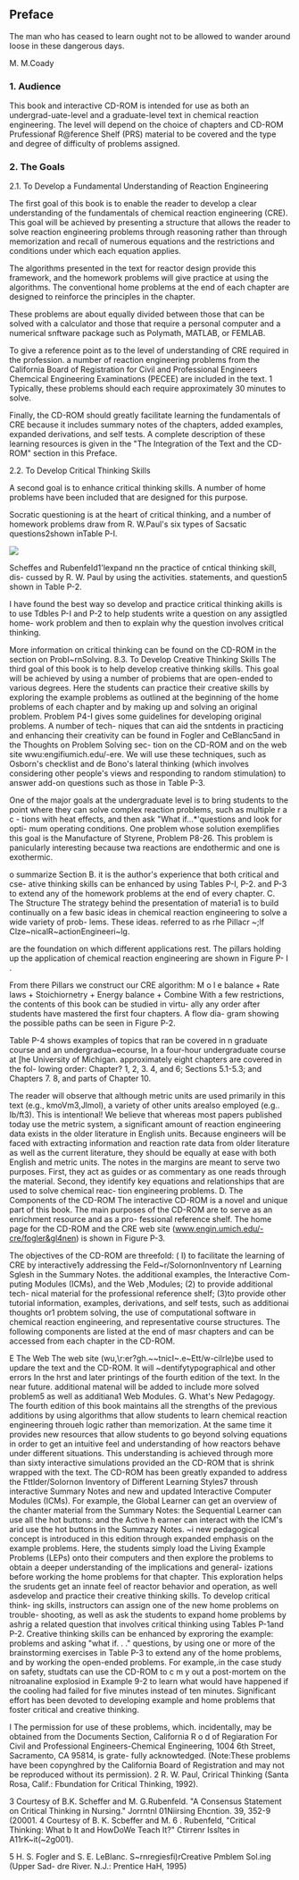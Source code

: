 ## Preface

The man who has ceased to learn ought not to be allowed to wander around Ioose in these dangerous days.

M. M.Coady

### 1. Audience

This book and interactive CD-ROM is intended for use as both an undergrad-uate-level and a graduate-level text in chemical reaction engineering. The level will depend on the choice of chapters and CD-ROM Prufessionaf R@ference Shelf (PRS) material to be covered and the type and degree of difficulty of problems assigned.

### 2. The Goals

2.1. To Develop a Fundamental Understanding of Reaction Engineering

The first goal of this book is to enable the reader to develop a clear understanding of the fundamentals of chemical reaction engineering (CRE). This goal will be achieved by presenting a structure that allows the reader to solve reaction engineering problems through reasoning rather than through memorization and recall of numerous equations and the restrictions and conditions under which each equation applies. 

The algorithms presented in the text for reactor design provide this framework, and the homework problems will give practice at using the algorithms. The conventional home problems at the end of each chapter are designed to reinforce the principles in the chapter. 

These problems are about equally divided between those that can be solved with a calculator and those that require a personal computer and a numerical snftware package such as Polymath, MATLAB, or FEMLAB.

To give a reference point as to the level of understanding of CRE required in the profession. a number of reaction engineering problems from the California Board of Registration for Civil and Professional Engineers Chemcical Engineering Examinations (PECEE) are included in the text. 1 Typically, these problems should each require approximately 30 minutes to solve.

Finally, the CD-ROM should greatly facilitate learning the fundamentals of CRE because it includes summary notes of the chapters, added examples, expanded derivations, and self tests. A complete description of these learning resources is given in the "The Integration of the Text and the CD-ROM" section in this Preface.

2.2. To Develop Critical Thinking Skills

A second goal is to enhance critical thinking skills. A number of home problems have been included that are designed for this purpose. 

Socratic questioning is at the heart of critical thinking, and a number of homework problems draw from R. W.Paul's six types of Sacsatic questions2shown inTable P-I.

![](https://raw.githubusercontent.com/dalong0514/selfstudy/master/图片链接/化工书籍/2019005.PNG)

Scheffes and RubenfeId1'lexpand nn the practice of cntical thinking skill, dis- cussed by R. W. Paul by using the activities. statements, and question5 shown in Table P-2.




I have found the best way so develop and practice critical thinking akills is to use Tdbles P-I and P-2 to help students write a question on any assigtled home- work problem and then to explain why the question involves critical thinking.

More information on critical thinking can be found on the CD-ROM in the section on ProbI~rnSolving.
8.3. To Develop Creative Thinking Skills
The third goal of this book is to help deveIop creative thinking skills. This goal will be achieved by using a number of probiems that are open-ended to various degrees. Here the students can practice their creative skills by exploring the example problems as outlined at the beginning of the home problems of each chapter and by making up and solving an original problem. Problem P4-I gives some guidelines for developing original problems. A number of tech- niques that can aid the sntdents in practicing and enhancing their creativity can be found in FogIer and CeBlanc5and in the Thoughts on Problem Solving sec- tion on the CD-ROM and on the web site wwu:engifiumich.edu/-ere. We will use these techniques, such as Osborn's checklist and de Bono's lateral thinking (which involves considering other people's views and responding to random stimulation) to answer add-on questions such as those in Table P-3.


One of the major goals at the undergraduate level is to bring students to the point where they can solve complex reaction problems, such as multiple r a c - tions with heat effects, and then ask "What if...*'questions and look for opti- mum operating conditions. One problem whose solution exemplifies this goal is the Manufacture of Styrene, Problem P8-26. This problem is panicuIarly interesting because twa reactions are endothermic and one is exothermic.


o summarize Section B. it is the author's experience that both critical and cse- ative thinking skills can be enhanced by using Tables P-I, P-2. and P-3 to extend any of the homework problems at the end of every chapter.
C. The Structure
The strategy behind the presentation of materia1 is to build continually on a few basic ideas in chemical reaction engineering to solve a wide variety of prob- lems. These ideas. referred to as rhe PiIlacr ~;lf Clze~nicalR~actionEngineeri~lg.

are the foundation on which different applications rest. The pillars holding up
the application of chemical reaction engineering are shown in Figure P- I .



From there Pillars we construct our CRE algorithm:
M o l e balance + Rate laws + Stoichiornetry + Energy balance + Combine
With a few restrictions, the contents of this book can be studied in virtu- ally any order after students have mastered the first four chapters. A flow dia- gram showing the possible paths can be seen in Figure P-2.



Table P-4 shows examples of topics that ran be covered in n graduate course and an undergradua~ecourse, In a four-hour undergraduate course at [he University of Michigan. approximately eight chapters are covered in the fol- lowing order: Chapter? 1, 2, 3. 4, and 6; Sections 5.1-5.3; and Chapters 7. 8, and parts of Chapter 10.


The reader will observe that although metric units are used primarily in this text (e.g., kmoVm3,Jlmol), a variety of other units arealso employed (e.g.. Ib/ft3). This is intentional! We believe that whereas most papers published today use the metric system, a significant amount of reaction engineering data exists in the older literature in English units. Because engineers will be faced with extracting information and reaction rate data from older literature as well as the current literature, they should be equally at ease with both English and metric units.
The notes in the margins are meant to serve two purposes. First, they act as guides or as commentary as one reads through the material. Second, they identify key equations and relationships that are used to solve chemical reac- tion engineering problems.
D. The Components of the CD-ROM
The interactive CD-ROM is a novel and unique part of this book. The main purposes of the CD-ROM are to serve as an enrichment resource and as a pro- fessional reference shelf. The home page for the CD-ROM and the CRE web site (www.engin.umich.edu/-cre/fogler&gl4nen) is shown in Figure P-3.

The objectives of the CD-ROM are threefold: ( I) to facilitate the learning of CRE by interactive1y addressing the Feld~r/SolornonInventory nf Learning Sglesh in the Summary Notes. the additional examples, the Interactive Com- puting Modules (ICMs), and the Web ,Modules; (2) to provide additional tech- nical material for the professional reference sheIf; (3)to provide other tutorial information, examples, derivations, and self tests, such as additionai thoughts or1 probtem solving, the use of computational software in chemical reaction engineering, and representative course structures. The following components are listed at the end of masr chapters and can be accessed from each chapter in the CD-ROM.


E The Web
The web site (wu,\r:er?gh.~~tnicI~.e~Ett/w-cilrle)be used to updare the text and the CD-ROM. It will ~dentifytypographical and other errors In the hrst and later printings of the fourth edition of the text. In the near future. additional matenal will be added to include more solved probIem5 as well as additiana1 Web Modules.
G. What's New
Pedagogy. The fourth edition of this book maintains all the strengths of the previous additions by using algorithms that allow students to Iearn chemical reaction engineering throueh logic rather than memorization. At the same time it provides new resources that allow students to go beyond solving equations in order to get an intuitive feel and understanding of how reactors behave under different situations. This understanding is achieved through more than sixty interactive simulations provided an the CD-ROM that is shrink wrapped with the text. The CD-ROM has been greatly expanded to address the Fttlder/SoIornon Inventory of Different Learning Styles7 throush interactive Summary Notes and new and updated Interactive Computer Modules (ICMs). For example, the Global Learner can get an overview of the chanter material from the Summary Notes: the Sequential Learner can use all the
hot buttons: and the Active h earner can interact with the ICM's arid use the hot buttons in the Summazy Notes.
~i new pedagogical concept is introduced in this edition through expanded emphasis on the example problems. Here, the students simply load the Living Example Problems (LEPs) onto their computers and then explore the problems to obtain a deeper understanding of the implications and general- izations before working the home problems for that chapter. This exploration helps the srudents get an innate feel of reactor behavior and operation, as well asdevelop and practice their creative thinking skills. To develop critical think- ing skills, instructors can assign one of the new home problems on trouble- shooting, as weIl as ask the students to expand home problems by ashrig a reIated question that involves critical thinking using Tables P-1and P-2. Creative thinking skills can be enhanced by exproring the example: problems and asking "what if. . ." questions, by using one or more of the brainstorming exercises in Table P-3 to extend any of the home problems, and by working the open-ended problems. For example,.in the case study on safety, studtats can use the CD-ROM to c m y out a post-mortem on the nitroanaline explosiod in Example 9-2 to learn what would have happened if the cooling had failed for five minutes instead of ten minutes. Significant effort has been devoted to developing example and home probIems that foster critical and creative thinking.






I The permission for use of these problems, which. incidentally, may be obtained from the Documents Section, California R o d of Regiaration For Civil and Professional Engineers-Chemical Engineering, 1004 6th Street, Sacramento, CA 95814, is grate- fully acknowtedged. (Note:These problems have been copynghred by the California Board of Registration and may not be reproduced without its permission).
2 R. W. Paul, Crirical Thinking (Santa Rosa, Calif.: Fbundation for Critical Thinking, 1992).

3 Courtesy of B.K. Scheffer and M. G.Rubenfeld. "A Consensus Statement on Critical Thinking in Nursing." Jorrntnl 01Niirsing Ehcntion. 39, 352-9 (20001.
4 Courtesy of B. K. Scbeffer and M. 6 . Rubenfeld, "Critical Thinking: What b It and HowDoWe Teach It?" Ctirrenr Issltes in A11rK~it(~2g001).

5 H. S. Fogler and S. E. LeBlanc. S~rnregiesfi)rCreative Pmblem Sol\.ing (Upper Sad-
dre River. N.J.: Prentice HaH, 1995)

